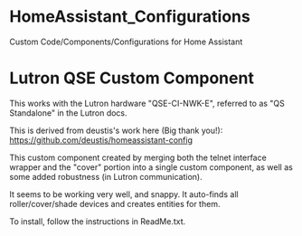 # HomeAssistant_Configurations
Custom Code/Components/Configurations for Home Assistant

# Lutron QSE Custom Component
This works with the Lutron hardware "QSE-CI-NWK-E", referred to as "QS Standalone" in the Lutron docs.

This is derived from deustis's work here (Big thank you!): https://github.com/deustis/homeassistant-config

This custom component created by merging both the telnet interface wrapper and the "cover" portion into a single custom component, as well as some added robustness (in Lutron communication).  

It seems to be working very well, and snappy.  It auto-finds all roller/cover/shade devices and creates entities for them.  

To install, follow the instructions in ReadMe.txt. 
